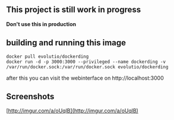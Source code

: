 ## This project is still work in progress
**Don't use this in production**

## building and running this image
    docker pull evolutio/dockerding
    docker run -d -p 3000:3000 --privileged --name dockerding -v /var/run/docker.sock:/var/run/docker.sock evolutio/dockerding

after this you can visit the webinterface on http://localhost:3000

## Screenshots
[http://imgur.com/a/oUqlB](http://imgur.com/a/oUqlB)